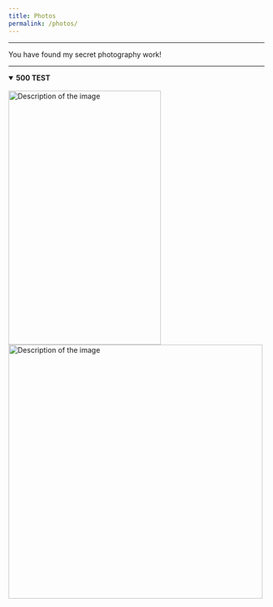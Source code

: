 ```yaml
---
title: Photos
permalink: /photos/
---
```

___
You have found my secret photography work! 
___
<details open>
<summary><b>500 TEST</b></summary>
<br>
<img src="https://afielder02.github.io/GISPortfolio/assets/photos/000057140002.jpg" alt="Description of the image" width="300" height="500">
<img src="https://afielder02.github.io/GISPortfolio/assets/photos/Photo10Touched.png" alt="Description of the image" width="500" height="500">
</details>
<br>
